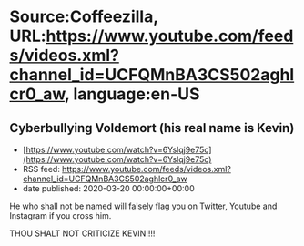 # Source:Coffeezilla, URL:https://www.youtube.com/feeds/videos.xml?channel_id=UCFQMnBA3CS502aghlcr0_aw, language:en-US

## Cyberbullying Voldemort (his real name is Kevin)
 - [https://www.youtube.com/watch?v=6Yslqj9e75c](https://www.youtube.com/watch?v=6Yslqj9e75c)
 - RSS feed: https://www.youtube.com/feeds/videos.xml?channel_id=UCFQMnBA3CS502aghlcr0_aw
 - date published: 2020-03-20 00:00:00+00:00

He who shall not be named will falsely flag you on Twitter, Youtube and Instagram if you cross him. 

THOU SHALT NOT CRITICIZE KEVIN!!!!

